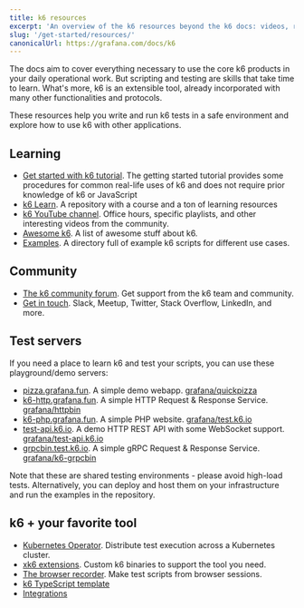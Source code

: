 ```yaml
---
title: k6 resources
excerpt: 'An overview of the k6 resources beyond the k6 docs: videos, repositories, test servers, courses, and more'
slug: '/get-started/resources/'
canonicalUrl: https://grafana.com/docs/k6
---
```


The docs aim to cover everything necessary to use the core k6 products in your daily operational work.
But scripting and testing are skills that take time to learn.
What's more, k6 is an extensible tool, already incorporated with many other functionalities and protocols.

These resources help you write and run k6 tests in a safe environment and explore how to use k6 with other applications.

## Learning

- [Get started with k6 tutorial](/examples/tutorials/get-started-with-k6/). The getting started tutorial provides some procedures for common real-life uses of k6 and does not require prior knowledge of k6 or JavaScript
- [k6 Learn](https://github.com/grafana/k6-learn). A repository with a course and a ton of learning resources
- [k6 YouTube channel](https://www.youtube.com/c/k6test/playlists). Office hours, specific playlists, and other interesting videos from the community.
- [Awesome k6](https://github.com/grafana/awesome-k6). A list of awesome stuff about k6.
- [Examples](https://github.com/grafana/k6/tree/master/examples). A directory full of example k6 scripts for different use cases.

## Community

- [The k6 community forum](https://community.grafana.com/). Get support from the k6 team and community.
- [Get in touch](https://k6.io/community/#join-the-conversation). Slack, Meetup, Twitter, Stack Overflow, LinkedIn, and more.

## Test servers

If you need a place to learn k6 and test your scripts, you can use these playground/demo servers:

- [pizza.grafana.fun](https://pizza.grafana.fun/). A simple demo webapp. [grafana/quickpizza](https://github.com/grafana/quickpizza)
- [k6-http.grafana.fun](https://k6-http.grafana.fun). A simple HTTP Request & Response Service. [grafana/httpbin](https://github.com/grafana/httpbin)
- [k6-php.grafana.fun](https://k6-php.grafana.fun). A simple PHP website. [grafana/test.k6.io](https://github.com/grafana/test.k6.io)
- [test-api.k6.io](https://test-api.k6.io). A demo HTTP REST API with some WebSocket support. [grafana/test-api.k6.io](https://github.com/grafana/test-api.k6.io)
- [grpcbin.test.k6.io](https://grpcbin.test.k6.io/). A simple gRPC Request & Response Service. [grafana/k6-grpcbin](https://github.com/grafana/k6-grpcbin)

Note that these are shared testing environments - please avoid high-load tests. Alternatively, you can deploy and host them on your infrastructure and run the examples in the repository.

## k6 + your favorite tool

- [Kubernetes Operator](/testing-guides/running-distributed-tests/). Distribute test execution across a Kubernetes cluster.
- [xk6 extensions](/extensions). Custom k6 binaries to support the tool you need.
- [The browser recorder](/test-authoring/create-tests-from-recordings/using-the-browser-recorder/). Make test scripts from browser sessions.
- [k6 TypeScript template](https://github.com/grafana/k6-template-typescript)
- [Integrations](/integrations/)


